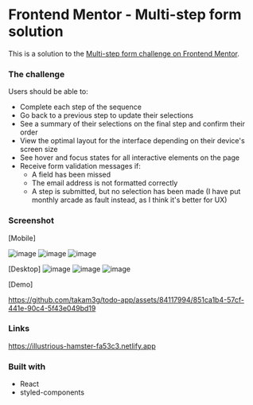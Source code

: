# Frontend Mentor - Multi-step form solution

This is a solution to the [Multi-step form challenge on Frontend Mentor](https://www.frontendmentor.io/challenges/multistep-form-YVAnSdqQBJ).

### The challenge

Users should be able to:
- Complete each step of the sequence
- Go back to a previous step to update their selections
- See a summary of their selections on the final step and confirm their order
- View the optimal layout for the interface depending on their device's screen size
- See hover and focus states for all interactive elements on the page
- Receive form validation messages if:
  - A field has been missed
  - The email address is not formatted correctly
  - A step is submitted, but no selection has been made
    (I have put monthly arcade as fault instead, as I think it's better for UX)

### Screenshot

[Mobile]

![image](https://github.com/takam3g/multi-step-form/assets/84117994/93845bc5-4a43-45db-ad5d-db4dbdc0c8eb)
![image](https://github.com/takam3g/multi-step-form/assets/84117994/b13f6727-b51d-4e12-8d29-128f4839ee7c)
![image](https://github.com/takam3g/multi-step-form/assets/84117994/51177eb8-1466-4e95-810a-9e025a102598)

[Desktop]
![image](https://github.com/takam3g/multi-step-form/assets/84117994/77453c73-2420-496a-9c52-aa769c1b72dd)
![image](https://github.com/takam3g/multi-step-form/assets/84117994/8c9a12d2-ee30-4320-9ece-e19c8c5993f2)
![image](https://github.com/takam3g/multi-step-form/assets/84117994/75934180-66a4-4c9b-96f6-e12b3d2fefff)

[Demo]

https://github.com/takam3g/todo-app/assets/84117994/851ca1b4-57cf-441e-90c4-5f43e049bd19

### Links

https://illustrious-hamster-fa53c3.netlify.app

### Built with

- React
- styled-components
